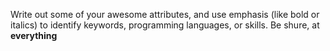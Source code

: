 Write out some of your awesome attributes, and use emphasis (like bold or italics) to identify keywords, programming languages, or skills. 
Be shure, at **everything**
